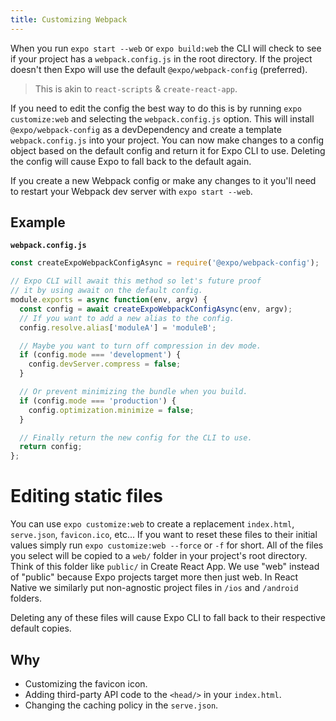 ```yaml
---
title: Customizing Webpack
---
```


When you run `expo start --web` or `expo build:web` the CLI will check to see if your project has a `webpack.config.js` in the root directory. If the project doesn't then Expo will use the default `@expo/webpack-config` (preferred).

> This is akin to `react-scripts` & `create-react-app`.

If you need to edit the config the best way to do this is by running `expo customize:web` and selecting the `webpack.config.js` option.
This will install `@expo/webpack-config` as a devDependency and create a template `webpack.config.js` into your project.
You can now make changes to a config object based on the default config and return it for Expo CLI to use.
Deleting the config will cause Expo to fall back to the default again.

If you create a new Webpack config or make any changes to it you'll need to restart your Webpack dev server with `expo start --web`.

## Example

**`webpack.config.js`**

```ts
const createExpoWebpackConfigAsync = require('@expo/webpack-config');

// Expo CLI will await this method so let's future proof
// it by using await on the default config.
module.exports = async function(env, argv) {
  const config = await createExpoWebpackConfigAsync(env, argv);
  // If you want to add a new alias to the config.
  config.resolve.alias['moduleA'] = 'moduleB';

  // Maybe you want to turn off compression in dev mode.
  if (config.mode === 'development') {
    config.devServer.compress = false;
  }

  // Or prevent minimizing the bundle when you build.
  if (config.mode === 'production') {
    config.optimization.minimize = false;
  }

  // Finally return the new config for the CLI to use.
  return config;
};
```

# Editing static files

You can use `expo customize:web` to create a replacement `index.html`, `serve.json`, `favicon.ico`, etc...
If you want to reset these files to their initial values simply run `expo customize:web --force` or `-f` for short. All of the files you select will be copied to a `web/` folder in your project's root directory. Think of this folder like `public/` in Create React App. We use "web" instead of "public" because Expo projects target more then just web. In React Native we similarly put non-agnostic project files in `/ios` and `/android` folders.

Deleting any of these files will cause Expo CLI to fall back to their respective default copies.

## Why

- Customizing the favicon icon.
- Adding third-party API code to the `<head/>` in your `index.html`.
- Changing the caching policy in the `serve.json`.
